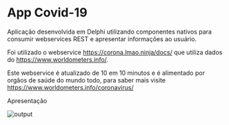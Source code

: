 # App Covid-19

Aplicação desenvolvida em Delphi utilizando componentes nativos para consumir webservices REST e apresentar informações ao usuário.

Foi utilizado o webservice https://corona.lmao.ninja/docs/ que utiliza dados do https://www.worldometers.info/.

Este webservice é atualizado de 10 em 10 minutos e é alimentado por orgãos de saúde do mundo todo, para saber mais visite https://www.worldometers.info/coronavirus/

Apresentação

![output](https://user-images.githubusercontent.com/54687122/83944635-6016ba00-a7db-11ea-969c-081c2dd66fb7.gif)
